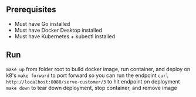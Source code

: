 ## Prerequisites
- Must have Go installed
- Must have Docker Desktop installed
- Must have Kubernetes + kubectl installed

## Run
`make up` from folder root to build docker image, run container, and deploy on k8's
`make forward` to port forward so you can run the endpoint
`curl http://localhost:8080/serve-customer/3` to hit endpoint on deployment
`make down` to tear down deployment, stop container, and remove image
